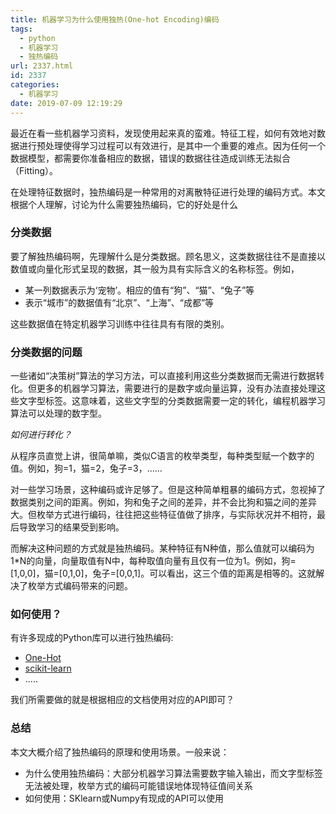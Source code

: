 ```yaml
---
title: 机器学习为什么使用独热(One-hot Encoding)编码
tags:
  - python
  - 机器学习
  - 独热编码
url: 2337.html
id: 2337
categories:
  - 机器学习
date: 2019-07-09 12:19:29
---
```


最近在看一些机器学习资料，发现使用起来真的蛮难。特征工程，如何有效地对数据进行预处理使得学习过程可以有效进行，是其中一个重要的难点。因为任何一个数据模型，都需要你准备相应的数据，错误的数据往往造成训练无法拟合（Fitting）。

在处理特征数据时，独热编码是一种常用的对离散特征进行处理的编码方式。本文根据个人理解，讨论为什么需要独热编码，它的好处是什么

### 分类数据

要了解独热编码啊，先理解什么是分类数据。顾名思义，这类数据往往不是直接以数值或向量化形式呈现的数据，其一般为具有实际含义的名称标签。例如，

*   某一列数据表示为‘宠物’。相应的值有“狗”、“猫”、“兔子”等
*   表示“城市”的数据值有“北京”、“上海”、“成都”等

这些数据值在特定机器学习训练中往往具有有限的类别。

### 分类数据的问题

一些诸如“决策树”算法的学习方法，可以直接利用这些分类数据而无需进行数据转化。但更多的机器学习算法，需要进行的是数字或向量运算，没有办法直接处理这些文字型标签。这意味着，这些文字型的分类数据需要一定的转化，编程机器学习算法可以处理的数字型。

_如何进行转化？_

从程序员直觉上讲，很简单嘛，类似C语言的枚举类型，每种类型赋一个数字的值。例如，狗=1，猫=2，兔子=3，......

对一些学习场景，这种编码或许足够了。但是这种简单粗暴的编码方式，忽视掉了数据类别之间的距离。例如，狗和兔子之间的差异，并不会比狗和猫之间的差异大。但枚举方式进行编码，往往把这些特征值做了排序，与实际状况并不相符，最后导致学习的结果受到影响。

而解决这种问题的方式就是独热编码。某种特征有N种值，那么值就可以编码为1*N的向量，向量取值有N中，每种取值向量有且仅有一位为1。例如，狗=[1,0,0]，猫=[0,1,0]，兔子=[0,0,1]。可以看出，这三个值的距离是相等的。这就解决了枚举方式编码带来的问题。

### 如何使用？

有许多现成的Python库可以进行独热编码:

*   [One-Hot](https://www.tensorflow.org/api_docs/python/tf/one_hot)
*   [scikit-learn](http://scikit-learn.org/stable/modules/generated/sklearn.preprocessing.OneHotEncoder.html)
*   .....

我们所需要做的就是根据相应的文档使用对应的API即可？

### 总结

本文大概介绍了独热编码的原理和使用场景。一般来说：

*   为什么使用独热编码：大部分机器学习算法需要数字输入输出，而文字型标签无法被处理，枚举方式的编码可能错误地体现特征值间关系
*   如何使用：SKlearn或Numpy有现成的API可以使用